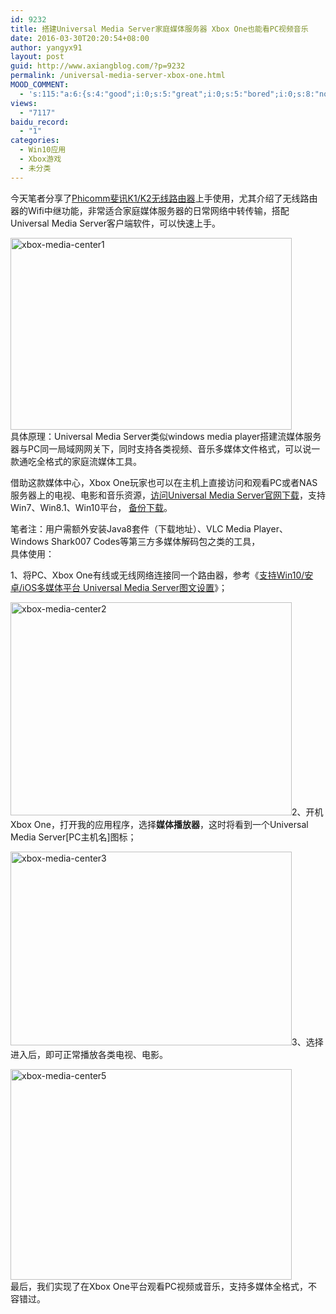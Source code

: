 ```yaml
---
id: 9232
title: 搭建Universal Media Server家庭媒体服务器 Xbox One也能看PC视频音乐
date: 2016-03-30T20:20:54+08:00
author: yangyx91
layout: post
guid: http://www.axiangblog.com/?p=9232
permalink: /universal-media-server-xbox-one.html
MOOD_COMMENT:
  - 's:115:"a:6:{s:4:"good";i:0;s:5:"great";i:0;s:5:"bored";i:0;s:8:"nonsense";i:0;s:13:"notunderstand";i:0;s:7:"passing";i:0;}";'
views:
  - "7117"
baidu_record:
  - "1"
categories:
  - Win10应用
  - Xbox游戏
  - 未分类
---
```

今天笔者分享了<a href="http://www.axiangblog.com/phicomm-k1k2-v21-4-4-8.html" target="_blank"  rel="nofollow" >Phicomm斐讯K1/K2无线路由器</a>上手使用，尤其介绍了无线路由器的Wifi中继功能，非常适合家庭媒体服务器的日常网络中转传输，搭配Universal Media Server客户端软件，可以快速上手。

<a href="http://www.axiangblog.com/universal-media-server-xbox-one.html/xbox-media-center1" rel="attachment wp-att-9233" target="_blank"  rel="nofollow" ><img loading="lazy" class="aligncenter size-full wp-image-9233" src="http://www.axiangblog.com/wp-content/uploads/2016/03/xbox-media-center1.jpg" alt="xbox-media-center1" width="450" height="307" /></a>  
具体原理：Universal Media Server类似windows media player搭建流媒体服务器与PC同一局域网网关下，同时支持各类视频、音乐多媒体文件格式，可以说一款通吃全格式的家庭流媒体工具。

借助这款媒体中心，Xbox One玩家也可以在主机上直接访问和观看PC或者NAS服务器上的电视、电影和音乐资源，<a href="http://www.universalmediaserver.com/" target="_blank" rel="nofollow" >访问Universal Media Server官网下载</a>，支持Win7、Win8.1、Win10平台， <a href="http://pan.baidu.com/s/1kTq6qnd" target="_blank" rel="nofollow" >备份下载</a>。

笔者注：用户需额外安装Java8套件（下载地址）、VLC Media Player、Windows Shark007 Codes等第三方多媒体解码包之类的工具，  
具体使用：

1、将PC、Xbox One有线或无线网络连接同一个路由器，参考《<a href="http://www.axiangblog.com/win10-app-ios-universal-media-server.html" target="_blank" rel="nofollow" >支持Win10/安卓/iOS多媒体平台 Universal Media Server图文设置</a>》；

<a href="http://www.axiangblog.com/universal-media-server-xbox-one.html/xbox-media-center2" rel="attachment wp-att-9234" target="_blank"  rel="nofollow" ><img loading="lazy" class="aligncenter size-full wp-image-9234" src="http://www.axiangblog.com/wp-content/uploads/2016/03/xbox-media-center2.jpg" alt="xbox-media-center2" width="450" height="341" /></a>2、开机Xbox One，打开我的应用程序，选择**媒体播放器**，这时将看到一个Universal Media Server[PC主机名]图标；

<a href="http://www.axiangblog.com/universal-media-server-xbox-one.html/xbox-media-center3" rel="attachment wp-att-9235" target="_blank"  rel="nofollow" ><img loading="lazy" class="aligncenter size-full wp-image-9235" src="http://www.axiangblog.com/wp-content/uploads/2016/03/xbox-media-center3.jpg" alt="xbox-media-center3" width="450" height="310" /></a>3、选择进入后，即可正常播放各类电视、电影。

<a href="http://www.axiangblog.com/universal-media-server-xbox-one.html/xbox-media-center5" rel="attachment wp-att-9237" target="_blank"  rel="nofollow" ><img loading="lazy" class="aligncenter size-full wp-image-9237" src="http://www.axiangblog.com/wp-content/uploads/2016/03/xbox-media-center5.jpg" alt="xbox-media-center5" width="450" height="337" /></a>  
最后，我们实现了在Xbox One平台观看PC视频或音乐，支持多媒体全格式，不容错过。